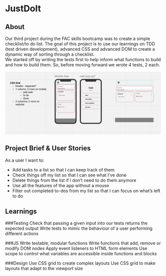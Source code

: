 # JustDoIt

## About 
Our third project during the FAC skills bootcamp was to create a simple checklist/to do list. The goal of this project is to use our learnings on TDD (test driven development), advanced CSS and advanced DOM to create a dynamic way of sorting through a checklist. 
<br>
We started off by writing the tests first to help inform what functions to build and how to build them. So, before moving forward we wrote 4 tests, 2 each. 

![wireframe_screenshot](miro_screenshot.png)
## Project Brief & User Stories 

As a user I want to: 
- Add tasks to a list so that I can keep track of them
- Check things off my list so that I can see what I’ve done
- Delete things from the list if I don’t need to do them anymore
- Use all the features of the app without a mouse
- Filter out completed to-dos from my list so that I can focus on what’s left to do


## Learnings
###Testing 
Check that passing a given input into our tests returns the expected output
Write tests to mimic the behaviour of a user performing different actions

###JS 
Write testable, modular functions
Write functions that add, remove or modify DOM nodes
Apply event listeners to HTML form elements
Use scope to control what variables are accessible inside functions and blocks

###Design 
Use CSS grid to create complex layouts
Use CSS grid to make layouts that adapt to the viewport size